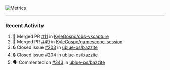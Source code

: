 ![Metrics](https://metrics.lecoq.io/KyleGospo?template=classic&base=header%2C%20activity%2C%20community%2C%20repositories%2C%20metadata&base.indepth=false&base.hireable=false&base.skip=false&config.timezone=America%2FLos_Angeles)

---
### Recent Activity
<!--START_SECTION:activity-->
1. 🎉 Merged PR [#11](https://github.com/KyleGospo/obs-vkcapture/pull/11) in [KyleGospo/obs-vkcapture](https://github.com/KyleGospo/obs-vkcapture)
2. 🎉 Merged PR [#49](https://github.com/KyleGospo/gamescope-session/pull/49) in [KyleGospo/gamescope-session](https://github.com/KyleGospo/gamescope-session)
3. 🔒 Closed issue [#203](https://github.com/ublue-os/bazzite/issues/203) in [ublue-os/bazzite](https://github.com/ublue-os/bazzite)
4. 🔒 Closed issue [#204](https://github.com/ublue-os/bazzite/issues/204) in [ublue-os/bazzite](https://github.com/ublue-os/bazzite)
5. 🗣 Commented on [#343](https://github.com/ublue-os/bazzite/issues/343#issuecomment-1742631819) in [ublue-os/bazzite](https://github.com/ublue-os/bazzite)
<!--END_SECTION:activity-->
